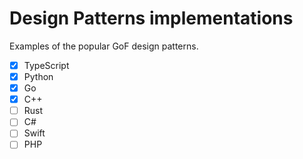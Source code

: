 # Design Patterns implementations

Examples of the popular GoF design patterns.

- [x] TypeScript
- [x] Python
- [x] Go
- [x] C++
- [ ] Rust
- [ ] C#
- [ ] Swift
- [ ] PHP
